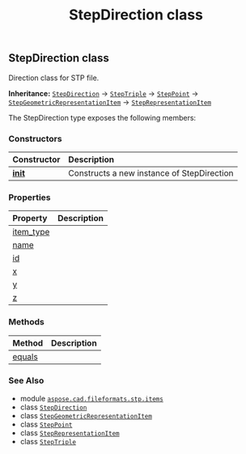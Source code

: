 ﻿---
title: StepDirection class
second_title: Aspose.CAD for Python via .NET API References
description: 
type: docs
weight: 220
url: /python-net/aspose.cad.fileformats.stp.items/stepdirection/
is_root: false
---

## StepDirection class

Direction class for STP file.



**Inheritance:** [`StepDirection`](/cad/python-net/aspose.cad.fileformats.stp.items/stepdirection) → 
[`StepTriple`](/cad/python-net/aspose.cad.fileformats.stp.items/steptriple) → 
[`StepPoint`](/cad/python-net/aspose.cad.fileformats.stp.items/steppoint) → 
[`StepGeometricRepresentationItem`](/cad/python-net/aspose.cad.fileformats.stp.items/stepgeometricrepresentationitem) → 
[`StepRepresentationItem`](/cad/python-net/aspose.cad.fileformats.stp.items/steprepresentationitem)



The StepDirection type exposes the following members:

### Constructors
| Constructor | Description |
| :- | :- |
| [__init__](/cad/python-net/aspose.cad.fileformats.stp.items/stepdirection/__init__/#str-float-float-float) | Constructs a new instance of StepDirection |


### Properties
| Property | Description |
| :- | :- |
| [item_type](/cad/python-net/aspose.cad.fileformats.stp.items/stepdirection/item_type) |  |
| [name](/cad/python-net/aspose.cad.fileformats.stp.items/stepdirection/name) |  |
| [id](/cad/python-net/aspose.cad.fileformats.stp.items/stepdirection/id) |  |
| [x](/cad/python-net/aspose.cad.fileformats.stp.items/stepdirection/x) |  |
| [y](/cad/python-net/aspose.cad.fileformats.stp.items/stepdirection/y) |  |
| [z](/cad/python-net/aspose.cad.fileformats.stp.items/stepdirection/z) |  |


### Methods
| Method | Description |
| :- | :- |
| [equals](/cad/python-net/aspose.cad.fileformats.stp.items/stepdirection/equals/#aspose.cad.fileformats.stp.items.StepTriple) |  |



### See Also
* module [`aspose.cad.fileformats.stp.items`](..)
* class [`StepDirection`](/cad/python-net/aspose.cad.fileformats.stp.items/stepdirection)
* class [`StepGeometricRepresentationItem`](/cad/python-net/aspose.cad.fileformats.stp.items/stepgeometricrepresentationitem)
* class [`StepPoint`](/cad/python-net/aspose.cad.fileformats.stp.items/steppoint)
* class [`StepRepresentationItem`](/cad/python-net/aspose.cad.fileformats.stp.items/steprepresentationitem)
* class [`StepTriple`](/cad/python-net/aspose.cad.fileformats.stp.items/steptriple)
